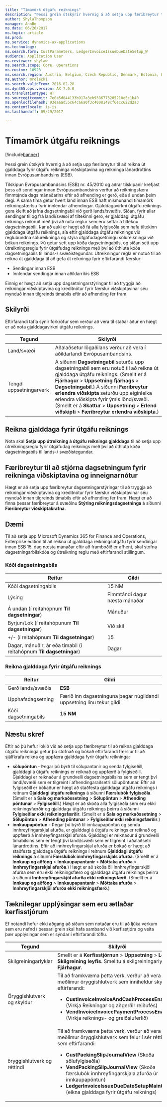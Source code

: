 ```yaml
---
title: "Tímamörk útgáfu reiknings"
description: "Þessi grein útskýrir hvernig á að setja upp færibreytur til að reikna út gjalddaga fyrir útgáfu reikninga viðskiptavina og reikninga lánardrottins innan Evrópusambandsins (ESB)."
author: ShylaThompson
manager: AnnBe
ms.date: 06/20/2017
ms.topic: article
ms.prod: 
ms.service: dynamics-ax-applications
ms.technology: 
ms.search.form: CustParameters, LedgerInvoiceIssueDueDateSetup_W
audience: Application User
ms.reviewer: shylaw
ms.search.scope: Core, Operations
ms.custom: 10923
ms.search.region: Austria, Belgium, Czech Republic, Denmark, Estonia, Finland, France, Germany, Hungary, Iceland, Italy, Latvia, Lithuania, Netherlands, Poland, Spain, Sweden, United Kingdom
ms.author: mrolecki
ms.search.validFrom: 2016-02-28
ms.dyn365.ops.version: AX 7.0.0
ms.translationtype: HT
ms.sourcegitcommit: 7e0a5d044133b917a3eb9386773205218e5c1b40
ms.openlocfilehash: 93eaaad55c64ca6a0f3c4008149cf6ecc622d2a3
ms.contentlocale: is-is
ms.lasthandoff: 09/29/2017

---
```


# <a name="invoice-issue-deadline"></a>Tímamörk útgáfu reiknings

[!include[banner](../includes/banner.md)]


Þessi grein útskýrir hvernig á að setja upp færibreytur til að reikna út gjalddaga fyrir útgáfu reikninga viðskiptavina og reikninga lánardrottins innan Evrópusambandsins (ESB).

Tilskipun Evrópusambandsins (ESB) nr. 45/2010 og aðrar tilskipanir krefjast þess að sendingar innan Evrópusambandsins verður að reikningsfæra fimmtánda dags mánaðarins eftir að afhending er gerð, eða á undan þeim degi. Á sama tíma getur hvert land innan ESB haft mismunandi tímamörk reikningsfærlsu fyrir innlendar afhendingar. Gjalddagavirkni útgáfu reiknings gera kleift að jafna dagsetningabil við gerð lands/svæðis. Síðan, fyrir allar sendingar til og frá landi/svæði af tiltekinni gerð, er gjalddagi útgáfu reiknings reiknuð með því að nota reglur sem eru settar á tilteknu dagsetningabili. Þar að auki er hægt að fá alla fylgiseðla sem hafa tiltekinn gjalddaga útgáfu reiknings, sía eftir gjalddaga útgáfu reiknings við reglubundna sölureikninga og stýra útgáfudagsetningu sölureikninga við bókun reiknings. Þú getur sett upp kóða dagsetningabils, og síðan sett upp útreikningsreglu fyrir útgáfudag reiknings með því að úthluta kóða dagsetningabils til lands-/ svæðistegundar. Útreikningur regla er notuð til að reikna út gjalddaga til að gefa út reikninga fyrir eftirfarandi færslur:

-   Sendingar innan ESB
-   Innlendar sendingar innan aðildarríkis ESB

Einnig er hægt að setja upp dagsetningarstýringar til að tryggja að reikningar viðskiptavina og kreditnótur fyrir færslur viðskiptavinar séu mynduð innan tilgreinds tímabils eftir að afhending fer fram.

## <a name="prerequisites"></a>Skilyrði
Eftirfarandi tafla sýnir forkröfur sem verður að vera til staðar áður en hægt er að nota gjalddagavirkni útgáfu reiknings.

| Tegund            | Skilyrði                                                                                                                                                                                                                                                                                                                                                                             |
|---------------------|------------------------------------------------------------------------------------------------------------------------------------------------------------------------------------------------------------------------------------------------------------------------------------------------------------------------------------------------------------------------------------------|
| Land/svæði      | Aðalaðsetur lögaðilans verður að vera í aðildarlandi Evrópusambandsins.                                                                                                                                                                                                                                                                                                                    |
| Tengd uppsetningarverk | Á síðunni **Dagsetningabil** seturðu upp dagsetningabil sem eru notuð til að reikna út gjalddaga útgáfu reiknings. (Smellt er á **Fjárhagur** &gt; **Uppsetning fjárhags** &gt; **Dagsetningabil**.) Á síðunni **Færibreytur erlendra viðskipta** seturðu upp eiginleika erlendra viðskipta fyrir ýmis lönd/svæði. (Smellt er á **Skattur** &gt; **Uppsetning** &gt; **Erlend viðskipti** &gt; **Færibreytur erlendra viðskipta**.) |

## <a name="invoice-issue-due-date-calculation-rule"></a>Reikna gjalddaga fyrir útgáfu reiknings
Nota skal **Setja upp útreikning á útgáfu reiknings gjalddaga** til að setja upp útreikningsreglu fyrir útgáfudag reiknings með því að úthluta kóða dagsetningabils til lands-/ svæðistegundar.

## <a name="date-control-parameters-for-customer-invoices-and-credit-notes"></a>Færibreytur til að stjórna dagsetningum fyrir reikninga viðskiptavina og inneignarnótur
Hægt er að setja upp færibreytur dagsetningarstýringar til að tryggja að reikningar viðskiptavina og kreditnótur fyrir færslur viðskiptavinar séu mynduð innan tilgreinds tímabils eftir að afhending fer fram. Hægt er að finna þessar færibreytur á svæðinu **Stýring reikningsdagsetninga** á síðunni **Færibreytur viðskiptakrafna**.

## <a name="example"></a>Dæmi
Til að setja upp Microsoft Dynamics 365 for Finance and Operations, Enterprise edition til að reikna út gjalddaga reikningsútgáfu fyrir sendingar innan ESB 15. dag næsta mánaðar eftir að framboðið er afhent, skal stofna dagsetningarbilskóða og útreikning reglu með eftirfarandi stillingum.

### <a name="date-interval-code"></a>Kóði dagsetningabils

| Reitur                                                           | Gildi                           |
|-----------------------------------------------------------------|---------------------------------|
| Kóði dagsetningabils                                              | 15 NM                           |
| Lýsing                                                     | Fimmtándi dagur næsta mánaðar |
| Á undan (í reitahópnum **Til dagsetningar**)                         | Mánuður                           |
| Byrjun/Lok (í reitahópunum **Til dagsetningar**)                      | Við skil                             |
| +/- (í reitahópnum **Til dagsetningar**)                            | 15                              |
| Dagar, mánuðir, ár eða tímabil (í reitahópnum **Til dagsetningar**) | Dagar                            |

### <a name="invoice-issue-due-date-calculation-rule"></a>Reikna gjalddaga fyrir útgáfu reiknings

| Reitur               | Gildi                                                     |
|---------------------|-----------------------------------------------------------|
| Gerð lands/svæðis | **ESB**                                                    |
| Upphafsdagsetning          | Færið inn dagsetninguna þegar núgildandi uppsetning línu tekur gildi. |
| Kóði dagsetningabils  | **15 NM**                                                 |

## <a name="next-steps"></a>Næstu skref
Eftir að þú hefur lokið við að setja upp færibreytur til að reikna gjalddaga útgáfu reikninga getur þú stofnað og bókað eftirfarandi færslur til að sjálfkrafa reikna og uppfæra gjalddaga fyrir útgáfu reikninga:

-   **sölupöntun** - Þegar þú býrð til sölupantanir og senda fylgiseðill, gjalddagi á útgáfu reiknings er reiknað og uppfærð á fylgiseðill. Gjalddagi er reiknaður á grundvelli dagsetningabilsins sem er tengt því landi/svæði sem er tilgreint í afhendingaraðsetri sölupöntunar. Eftir að fylgiseðill er bókaður er hægt að staðfesta gjalddaga útgáfu reiknings í reitnum **Gjalddagi útgáfu reiknings** á síðunni **Færslubók fylgiseðla**. (Smellt er á **Sala og markaðssetning** &gt; **Sölupöntun** &gt; **Afhending pöntunar** &gt; **Fylgiseðill**.) Hægt er að skoða alla fylgiseðla sem eru ekki reikningsfærðir og gjalddaga útgáfu reiknings þeirra á síðunni **Fylgiseðlar ekki reikningsfærðir**. (Smellt er á **Sala og markaðssetning** &gt; **Sölupöntun** &gt; **Afhending pöntunar** &gt; **Fylgiseðlar ekki reikningsfærðir**.)
-   **innkaupapöntun** - Þegar þú býrð til innkaupapöntun og senda innhreyfingarskjal afurða, er gjalddagi á útgáfu reiknings er reiknað og uppfærð á innhreyfingarskjal afurða. Gjalddagi er reiknaður á grundvelli tímabilsins sem er tengt því landi/svæði sem er tilgreint í aðalaðsetri lánardrottins. Eftir að innhreyfingarskjal afurða er bókað er hægt að staðfesta gjalddaga útgáfu reiknings í reitnum **Gjalddagi útgáfu reiknings** á síðunni **Færslubók innhreyfingarskjals afurða**. (Smellt er á **Innkaup og aðföng** &gt; **Innkaupapantanir** &gt; **Móttaka afurða** &gt; **Innhreyfingarskjal afurða**.) Hægt er að skoða öll innhreyfingarskjöl afurða sem eru ekki reikningsfærð og gjalddaga útgáfu reiknings þeirra á síðunni **Innhreyfingarskjöl afurða ekki reikningsfærð**. (Smellt er á **Innkaup og aðföng** &gt; **Innkaupapantanir** &gt; **Móttaka afurða** &gt; **Innhreyfingarskjöl afurða ekki reikningsfærð**.)

## <a name="technical-information-for-system-administrators"></a>Tæknilegar upplýsingar sem eru ætlaðar kerfisstjórum
Ef notandi hefur ekki aðgang að síðum sem notaðar eru til að ljúka verkum sem eru nefnd í þessari grein skal hafa samband við kerfisstjóra og veita þær upplýsingar sem er sýndar í eftirfarandi töflu.

<table>
<colgroup>
<col width="50%" />
<col width="50%" />
</colgroup>
<thead>
<tr class="header">
<th>Tegund</th>
<th>Skilyrði</th>
</tr>
</thead>
<tbody>
<tr class="odd">
<td>Skilgreiningarlyklar</td>
<td>Smellt er á <strong>Kerfisstjórnun</strong> &gt; <strong>Uppsetning</strong> &gt; <strong>Leyfi</strong> &gt; <strong>Skilgreining leyfis</strong>. Smelltu á skilgreiningarlykilinn <strong>Fjárhagur</strong>.</td>
</tr>
<tr class="even">
<td>Öryggishlutverk og skyldur</td>
<td>Til að framkvæma þetta verk, verður að vera meðlimur öryggishlutverk sem inniheldur skyldur á eftirfarandi:
<ul>
<li><strong>CustInvoiceInvoiceAndCashProcessEnable</strong> (Virkja Reikningar og aðgerðir reiðufés)</li>
<li><strong>VendInvoiceInvoicePaymentProcessEnable</strong> (Virkja reiknings- og greiðsluferlið)</li>
</ul></td>
</tr>
<tr class="odd">
<td>öryggishlutverk og réttindi</td>
<td>Til að framkvæma þetta verk, verður að vera meðlimur öryggishlutverk sem felur í sér réttindi sem eftirfarandi:
<ul>
<li><strong>CustPackingSlipJournalView</strong> (Skoða sölufylgiseðla)</li>
<li><strong>VendPackingSlipJournalView</strong> (Skoða færslubók innhreyfingarskjala afurða úr innkaupapöntun)</li>
<li><strong>LedgerInvoiceIssueDueDateSetupMaintain_W</strong> (eikna gjalddaga fyrir útgáfu reiknings)</li>
</ul></td>
</tr>
</tbody>
</table>






